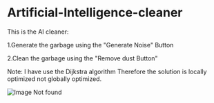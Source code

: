 # Artificial-Intelligence-cleaner

This is the AI cleaner:


1.Generate the garbage using the "Generate Noise" Button

2.Clean the garbage using the "Remove dust Button"

Note: I have use the Dijkstra algorithm Therefore the solution is locally optimized not globally optimized.


![Image Not found](http://funkyimg.com/i/2JMyX.png)

